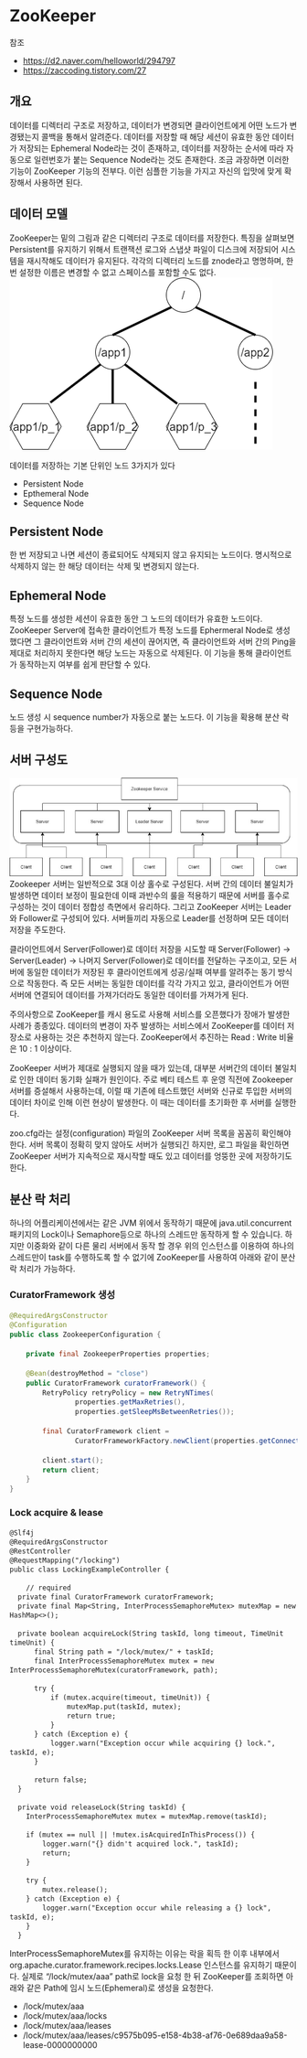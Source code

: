 # ZooKeeper
참조
- https://d2.naver.com/helloworld/294797
- https://zaccoding.tistory.com/27

## 개요

데이터를 디렉터리 구조로 저장하고, 데이터가 변경되면 클라이언트에게 어떤 노드가 변경됐는지 콜백을 통해서 알려준다. 데이터를 저장할 때 해당 세션이 유효한 동안 데이터가 저장되는 Ephemeral Node라는 것이 존재하고, 데이터를 저장하는 순서에 따라 자동으로 일련번호가 붙는 Sequence Node라는 것도 존재한다. 조금 과장하면 이러한 기능이 ZooKeeper 기능의 전부다. 이런 심플한 기능을 가지고 자신의 입맛에 맞게 확장해서 사용하면 된다.

## 데이터 모델

ZooKeeper는 밑의 그림과 같은 디렉터리 구조로 데이터를 저장한다. 특징을 살펴보면 Persistent를 유지하기 위해서 트랜잭션 로그와 스냅샷 파일이 디스크에 저장되어 시스템을 재시작해도 데이터가 유지된다. 각각의 디렉터리 노드를 znode라고 명명하며, 한 번 설정한 이름은 변경할 수 없고 스페이스를 포함할 수도 없다.  
![](../../images/ZooKeeper-DataModel.png)
  
데이터를 저장하는 기본 단위인 노드 3가지가 있다
- Persistent Node
- Epthemeral Node
- Sequence Node

## Persistent Node

한 번 저장되고 나면 세션이 종료되어도 삭제되지 않고 유지되는 노드이다. 명시적으로 삭제하지 않는 한 해당 데이터는 삭제 및 변경되지 않는다.

## Ephemeral Node

특정 노드를 생성한 세션이 유효한 동안 그 노드의 데이터가 유효한 노드이다. ZooKeeper Server에 접속한 클라이언트가 특정 노드를 Ephermeral Node로 생성했다면 그 클라이언트와 서버 간의 세션이 끊어지면, 즉 클라이언트와 서버 간의 Ping을 제대로 처리하지 못한다면 해당 노드는 자동으로 삭제된다. 이 기능을 통해 클라이언트가 동작하는지 여부를 쉽게 판단할 수 있다.

## Sequence Node

노드 생성 시 sequence number가 자동으로 붙는 노드다. 이 기능을 확용해 분산 락 등을 구현가능하다.

## 서버 구성도  
![](../../images/ZooKeeper-Architecture.jpg)  
Zookeeper 서버는 일반적으로 3대 이상 홀수로 구성된다. 서버 간의 데이터 불일치가 발생하면 데이터 보정이 필요한데 이때 과반수의 룰을 적용하기 때문에 서버를 홀수로 구성하는 것이 데이터 정합성 측면에서 유리하다. 그리고 ZooKeeper 서버는 Leader와 Follower로 구성되어 있다. 서버들끼리 자동으로 Leader를 선정하며 모든 데이터 저장을 주도한다.

클라이언트에서 Server(Follower)로 데이터 저장을 시도할 때 Server(Follower) → Server(Leader) → 나머지 Server(Follower)로 데이터를 전달하는 구조이고, 모든 서버에 동일한 데이터가 저장된 후 클라이언트에게 성공/실패 여부를 알려주는 동기 방식으로 작동한다. 즉 모든 서버는 동일한 데이터를 각각 가지고 있고, 클라이언트가 어떤 서버에 연결되어 데이터를 가져가더라도 동일한 데이터를 가져가게 된다.

주의사항으로 ZooKeeper를 캐시 용도로 사용해 서비스를 오픈했다가 장애가 발생한 사례가 종종있다. 데이터의 변경이 자주 발생하는 서비스에서 ZooKeeper를 데이터 저장소로 사용하는 것은 추천하지 않는다. ZooKeeper에서 추진하는 Read : Write 비율은 10 : 1 이상이다.

ZooKeeper 서버가 제대로 실행되지 않을 때가 있는데, 대부분 서버간의 데이터 불일치로 인한 데이터 동기화 실패가 원인이다. 주로 베티 테스트 후 운영 직전에 Zookeeper 서버를 증설해서 사용하는데, 이럴 때 기존에 테스트했던 서버와 신규로 투입한 서버의 데이터 차이로 인해 이런 현상이 발생한다. 이 때는 데이터를 초기화한 후 서버를 실행한다.

zoo.cfg라는 설정(configuration) 파일의 ZooKeeper 서버 목록을 꼼꼼히 확인해야한다. 서버 목록이 정확히 맞지 않아도 서버가 실행되긴 하지만, 로그 파일을 확인하면 ZooKeeper 서버가 지속적으로 재시작할 때도 있고 데이터를 엉뚱한 곳에 저장하기도 한다.

## 분산 락 처리

하나의 어플리케이션에서는 같은 JVM 위에서 동작하기 때문에 java.util.concurrent 패키지의 Lock이나 Semaphore등으로 하나의 스레드만 동작하게 할 수 있습니다. 하지만 이중화와 같이 다른 물리 서버에서 동작 할 경우 위의 인스턴스를 이용하여 하나의 스레드만이 task를 수행하도록 할 수 없기에 ZooKeeper를 사용하여 아래와 같이 분산 락 처리가 가능하다.

### CuratorFramework 생성

```java
@RequiredArgsConstructor
@Configuration
public class ZookeeperConfiguration {

    private final ZookeeperProperties properties;

    @Bean(destroyMethod = "close")
    public CuratorFramework curatorFramework() {
        RetryPolicy retryPolicy = new RetryNTimes(
                properties.getMaxRetries(),
                properties.getSleepMsBetweenRetries());

        final CuratorFramework client =
                CuratorFrameworkFactory.newClient(properties.getConnectString(), retryPolicy);

        client.start();
        return client;
    }
}
```

### Lock acquire & lease

```
@Slf4j
@RequiredArgsConstructor
@RestController
@RequestMapping("/locking")
public class LockingExampleController {

    // required
  private final CuratorFramework curatorFramework;
  private final Map<String, InterProcessSemaphoreMutex> mutexMap = new HashMap<>();

  private boolean acquireLock(String taskId, long timeout, TimeUnit timeUnit) {
      final String path = "/lock/mutex/" + taskId;
      final InterProcessSemaphoreMutex mutex = new InterProcessSemaphoreMutex(curatorFramework, path);

      try {
          if (mutex.acquire(timeout, timeUnit)) {
              mutexMap.put(taskId, mutex);
              return true;
          }
      } catch (Exception e) {
          logger.warn("Exception occur while acquiring {} lock.", taskId, e);
      }

      return false;
  }

  private void releaseLock(String taskId) {
    InterProcessSemaphoreMutex mutex = mutexMap.remove(taskId);

    if (mutex == null || !mutex.isAcquiredInThisProcess()) {
        logger.warn("{} didn't acquired lock.", taskId);
        return;
    }

    try {
        mutex.release();
    } catch (Exception e) {
        logger.warn("Exception occur while releasing a {} lock", taskId, e);
    }
  }

```

InterProcessSemaphoreMutex를 유지하는 이유는 락을 획득 한 이후 내부에서 org.apache.curator.framework.recipes.locks.Lease 인스턴스를 유지하기 때문이다. 실제로 “/lock/mutex/aaa” path로 lock을 요청 한 뒤 ZooKeeper를 조회하면 아래와 같은 Path에 임시 노드(Ephemeral)로 생성을 요청한다.
- /lock/mutex/aaa
- /lock/mutex/aaa/locks
- /lock/mutex/aaa/leases
- /lock/mutex/aaa/leases/c9575b095-e158-4b38-af76-0e689daa9a58-lease-0000000000
